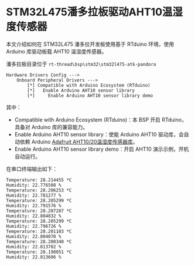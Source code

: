 # STM32L475潘多拉板驱动AHT10温湿度传感器

本文介绍如何在 STM32L475 潘多拉开发板使用基于 RTduino 环境，使用 Arduino 库驱动板载 AHT10 温湿度传感器。

潘多拉板目录位于 `rt-thread\bsp\stm32\stm32l475-atk-pandora`

```Kconfig
Hardware Drivers Config --->
    Onboard Peripheral Drivers --->
        [*] Compatible with Arduino Ecosystem (RTduino)
        [*]   Enable Arduino AHT10 sensor library
        [*]     Enable Arduino AHT10 sensor library demo  
```

其中：

- Compatible with Arduino Ecosystem (RTduino)：本 BSP 开启 RTduino，具备对 Arduino 库的兼容能力。
- Enable Arduino AHT10 sensor library：使能 Arduino AHT10 驱动库，会自动依赖 Arduino [Adafruit AHT10/20温湿度传感器库](/zh/library-examples/sensors/Adafruit/Adafruit-AHTX0/Adafruit-AHTX0)。
- Enable Arduino AHT10 sensor library demo：开启 AHT10 演示示例，开机自动运行。

在串口终端输出如下：

```shell
Temperature: 28.214455 *C
Humidity: 22.776508 %
Temperature: 28.206253 *C
Humidity: 22.781277 %
Temperature: 28.205299 *C
Humidity: 22.791576 %
Temperature: 28.207207 *C
Humidity: 22.804832 %
Temperature: 28.205299 *C
Humidity: 22.796726 %
Temperature: 28.201103 *C
Humidity: 22.804070 %
Temperature: 28.200340 *C
Humidity: 22.813702 %
Temperature: 28.198051 *C
Humidity: 22.813606 %
```
